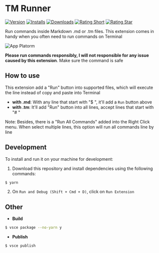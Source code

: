 # TM Runner

[![Version](https://vsmarketplacebadges.dev/version/hieunc229.tm-runner.svg?&colorB=orange)](https://marketplace.visualstudio.com/items?itemName=hieunc229.tm-runner) [![Installs](https://vsmarketplacebadges.dev/installs/hieunc229.tm-runner.svg)](https://marketplace.visualstudio.com/items?itemName=hieunc229.tm-runner) [![Downloads](https://vsmarketplacebadges.dev/downloads/hieunc229.tm-runner.svg)](https://marketplace.visualstudio.com/items?itemName=hieunc229.tm-runner) [![Rating Short](https://vsmarketplacebadges.dev/rating-short/hieunc229.tm-runner.svg)](https://marketplace.visualstudio.com/items?itemName=hieunc229.tm-runner) [![Rating Star](https://vsmarketplacebadges.dev/rating-star/hieunc229.tm-runner.svg)](https://marketplace.visualstudio.com/items?itemName=hieunc229.tm-runner)

Run commands inside Markdown .md or .tm files. This extension comes in handy when you often need to run commands on Terminal


![App Platorm](https://i.imgur.com/1Q62mJo.png)

**Please run commands responsibly, I will not responsible for any issue caused by this extension**. Make sure the command is safe

## How to use

This extension add a "Run" button into supported files, which will execute the line instead of copy and paste into Terminal

- **with .md**: With any line that start with "$ ", it'll add a `Run` button above
- **with .tm**: It'll add "Run" button into all lines, accept lines that start with "# "

Note: Besides, there is a "Run All Commands" added into the Right Click menu. When select multiple lines, this option will run all commands line by line

## Development

To install and run it on your machine for development:

1. Download this repository and install dependencies using the following commands:
```sh
$ yarn
```
2. On `Run and Debug (Shift + Cmd + D)`, click on `Run Extension`

## Other

- **Build**
```sh
$ vsce package --no-yarn y
```

- **Publish**
```sh
$ vsce publish
```